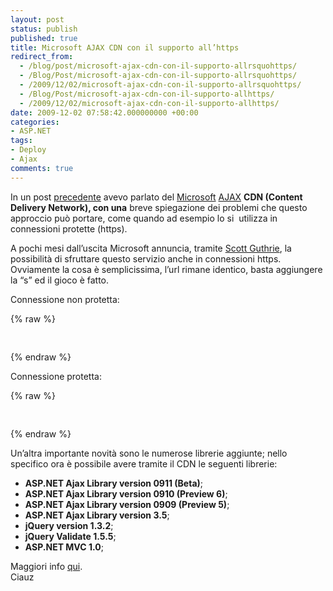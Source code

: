 ```yaml
---
layout: post
status: publish
published: true
title: Microsoft AJAX CDN con il supporto all’https
redirect_from: 
  - /blog/post/microsoft-ajax-cdn-con-il-supporto-allrsquohttps/
  - /Blog/Post/microsoft-ajax-cdn-con-il-supporto-allrsquohttps/
  - /2009/12/02/microsoft-ajax-cdn-con-il-supporto-allrsquohttps/
  - /Blog/Post/microsoft-ajax-cdn-con-il-supporto-allhttps/
  - /2009/12/02/microsoft-ajax-cdn-con-il-supporto-allhttps/
date: 2009-12-02 07:58:42.000000000 +00:00
categories:
- ASP.NET
tags:
- Deploy
- Ajax
comments: true
---
```

<p>
	In un post <a href="http://imperugo.tostring.it/blog/post/microsoft-ajax-cdn" target="_blank" title="Microsoft AJAX CDN (Content Delivery Network)">precedente</a> avevo parlato del <a href="http://www.microsoft.com" rel="nofollow" target="_blank" title="Microsoft Corporation">Microsoft</a>&nbsp;<a href="http://en.wikipedia.org/wiki/Ajax_(programming)" rel="nofollow" target="_blank">AJAX</a>&nbsp;<strong>CDN (Content Delivery Network), con una</strong> breve spiegazione dei problemi che questo approccio pu&ograve; portare, come quando ad esempio lo si&nbsp; utilizza in connessioni protette (https).</p>
<p>
	A pochi mesi dall&rsquo;uscita Microsoft annuncia, tramite <a href="http://weblogs.asp.net/scottgu" rel="nofollow" target="_blank" title="Scott Guthrie's Blog">Scott Guthrie</a>, la possibilit&agrave; di sfruttare questo servizio anche in connessioni https. Ovviamente la cosa &egrave; semplicissima, l&rsquo;url rimane identico, basta aggiungere la &ldquo;s&rdquo; ed il gioco &egrave; fatto.</p>
<p>
	Connessione non protetta:</p>
{% raw %}<pre class="brush: xml; ruler: true;"><script src="http://ajax.microsoft.com/ajax/jquery/jquery-1.3.2.js" type="text/javascript"></script>  </pre>{% endraw %}
<p>
	Connessione protetta:</p>
{% raw %}<pre class="brush: xml; ruler: true;"><script src="https://ajax.microsoft.com/ajax/jquery/jquery-1.3.2.js" type="text/javascript"></script>  </pre>{% endraw %}
<p>
	Un&rsquo;altra importante novit&agrave; sono le numerose librerie aggiunte; nello specifico ora &egrave; possibile avere tramite il CDN le seguenti librerie:</p>
<ul>
	<li>
		<strong>ASP.NET Ajax Library version 0911 (Beta)</strong>;</li>
	<li>
		<strong>ASP.NET Ajax Library version 0910 (Preview 6)</strong>;</li>
	<li>
		<strong>ASP.NET Ajax Library version 0909 (Preview 5)</strong>;</li>
	<li>
		<strong>ASP.NET Ajax Library version 3.5</strong>;</li>
	<li>
		<strong>jQuery version 1.3.2</strong>;</li>
	<li>
		<strong>jQuery Validate 1.5.5</strong>;</li>
	<li>
		<strong>ASP.NET MVC 1.0</strong>;</li>
</ul>
<p>
	Maggiori info <a href="http://www.asp.net/ajaxLibrary/cdn.ashx" rel="nofollow" target="_blank">qui</a>.<br />
	Ciauz</p>
